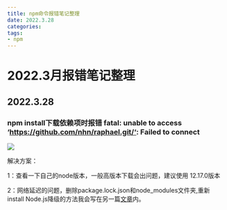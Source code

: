 ```yaml
---
title: npm命令报错笔记整理
date: 2022.3.28
categories: 
tags: 
- npm
---
```


# 2022.3月报错笔记整理
## 2022.3.28

### npm install下载依赖项时报错 fatal: unable to access ‘https://github.com/nhn/raphael.git/‘: Failed to connect

![](https://s3.bmp.ovh/imgs/2022/03/0ebf426d1653e68c.jpg)

解决方案：

1：查看一下自己的node版本，一般高版本下载会出问题，建议使用 12.17.0版本

2：网络延迟的问题，删除package.lock.json和node_modules文件夹,重新install
Node.js降级的方法我会写在另一篇[文章]()内。